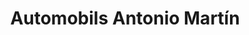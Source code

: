 ---
title: "Automobils Antonio Martín"
url: /rubi/automobils-antonio-martin/
shop: Autowerkstatt
---